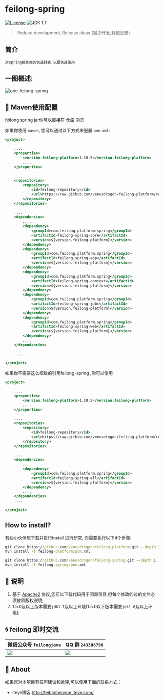 feilong-spring
================


[![License](http://img.shields.io/:license-apache-blue.svg)](http://www.apache.org/licenses/LICENSE-2.0.html)
![JDK 1.7](https://img.shields.io/badge/JDK-1.7-green.svg "JDK 1.7")

> Reduce development, Release ideas (减少开发,释放思想)

## 简介

`对spring相关类的快速封装,以便快速使用`

## 一图概述:

![one-feilong-spring](http://venusdrogon.github.io/feilong-platform/mysource/one-feilong-spring.png) 

## :dragon: Maven使用配置

feilong spring jar你可以直接在 [仓库](https://github.com/venusdrogon/feilong-platform/tree/repository/com/feilong/platform/spring "仓库") 浏览 

如果你使用 `maven`, 您可以通过以下方式来配置 `pom.xml`:

```XML
<project>

	....
	<properties>
		<version.feilong-platform>1.10.5</version.feilong-platform>
		....
	</properties>
	
	....
	<repositories>
		<repository>
			<id>feilong-repository</id>
			<url>https://raw.github.com/venusdrogon/feilong-platform/repository</url>
		</repository>
	</repositories>
	
	....
	<dependencies>
		....
		<dependency>
			<groupId>com.feilong.platform.spring</groupId>
			<artifactId>feilong-spring-core</artifactId>
			<version>${version.feilong-platform}</version>
		</dependency>
		<dependency>
			<groupId>com.feilong.platform.spring</groupId>
			<artifactId>feilong-spring-aop</artifactId>
			<version>${version.feilong-platform}</version>
		</dependency>
		<dependency>
			<groupId>com.feilong.platform.spring</groupId>
			<artifactId>feilong-spring-context</artifactId>
			<version>${version.feilong-platform}</version>
		</dependency>
		<dependency>
			<groupId>com.feilong.platform.spring</groupId>
			<artifactId>feilong-spring-jdbc</artifactId>
			<version>${version.feilong-platform}</version>
		</dependency>
		<dependency>
			<groupId>com.feilong.platform.spring</groupId>
			<artifactId>feilong-spring-web</artifactId>
			<version>${version.feilong-platform}</version>
		</dependency>
		....
	</dependencies>
	
	....
	
</project>
```

如果你不需要这么细致的引用feilong-spring ,你可以使用 

```XML
<project>

	....
	<properties>
		<version.feilong-platform>1.10.5</version.feilong-platform>
		....
	</properties>
	
	....
	<repositories>
		<repository>
			<id>feilong-repository</id>
			<url>https://raw.github.com/venusdrogon/feilong-platform/repository</url>
		</repository>
	</repositories>
	
	....
	<dependencies>
		....
		<dependency>
			<groupId>com.feilong.platform.spring</groupId>
			<artifactId>feilong-spring-all</artifactId>
			<version>${version.feilong-platform}</version>
		</dependency>
		....
	</dependencies>
	....
	
</project>
```

## How to install?

有些小伙伴想下载并自行install 进行研究, 你需要执行以下4个步骤:

```bat
git clone https://github.com/venusdrogon/feilong-platform.git --depth 1
mvn install -f feilong-platform/pom.xml

git clone https://github.com/venusdrogon/feilong-spring.git --depth 1
mvn install -f feilong-spring/pom.xml
```

## :memo: 说明

1. 基于 [Apache2](https://www.apache.org/licenses/LICENSE-2.0) 协议,您可以下载代码用于闭源项目,但每个修改的过的文件必须放置版权说明;
1. 1.5.0及以上版本需要`jdk1.7`及以上环境(1.5.0以下版本需要`jdk1.6`及以上环境);

## :cyclone: feilong 即时交流

微信公众号 `feilongjava`							|QQ 群 `243306798`
:---- 										|:---------
 ![](http://i.imgur.com/hM83Xv9.jpg)		|![](http://i.imgur.com/cIfglCa.png)

## :panda_face: About

如果您对本项目有任何建议和批评,可以使用下面的联系方式：

* iteye博客:http://feitianbenyue.iteye.com/